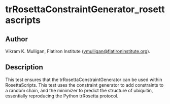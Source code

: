 # trRosettaConstraintGenerator\_rosettascripts 

## Author

Vikram K. Mulligan, Flatiron Institute (vmulligan@flatironinstitute.org).

## Description

This test ensures that the trRosettaConstraintGenerator can be used within RosettaScripts.  This test uses the constraint generator to add constraints to a random chain, and the minimizer to predict the structure of ubiquitin, essentially reproducing the Python trRosetta protocol.
